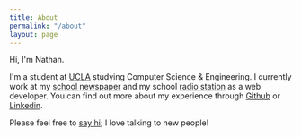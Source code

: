 ```yaml
---
title: About
permalink: "/about"
layout: page
---
```


Hi, I'm Nathan.

I'm a student at [UCLA][1] studying Computer Science & Engineering. I currently work at my [school newspaper][2] and my school [radio station][3] as a web developer. You can find out more about my experience through [Github][4] or [Linkedin][5].

Please feel free to [say hi][6]; I love talking to new people!

[1]:	http://www.ucla.edu
[2]:	http://dailybruin.com
[3]:	https://uclaradio.com
[4]:	https://github.com/nathunsmitty
[5]:	https://www.linkedin.com/in/nathanmatthewsmith
[6]:	mailto:nathan.smith@ucla.edu
